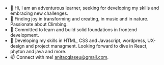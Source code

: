 - 👋 Hi, I am an adventurous learner, seeking for developing my skills and embracing new challenges. 
- 👀 Finding joy in transforming and creating, in music and in nature. Passionate about Climbing. 
- 🌱 Committed to learn and build solid foundations in frontend development. 
- 💞️ Developing my skills in HTML, CSS and Javascript, wordpress, UX-design and project managment. Looking forward to dive in React, phyton and java and more. 
- 📫 Connect with me! anitacqlaseu@gmail.com. 

<!---
AnaCascante/AnaCascante is a ✨ special ✨ repository because its `README.md` (this file) appears on your GitHub profile.
You can click the Preview link to take a look at your changes.
--->
